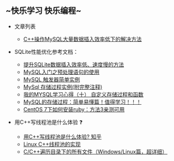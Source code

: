 ~快乐学习 快乐编程~
------------
* 文章列表
	* [C++操作MySQL大量数据插入效率低下的解决方法](https://github.com/tycao/tycao.github.io/blob/master/Test_MySQL_Performance.md)<br />






* SQLite性能优化参考文档：
	* [提升SQLite数据插入效率低、速度慢的方法](http://blog.csdn.net/majiakun1/article/details/46607163)
	* [MySQL入门之预处理语句的使用](http://blog.csdn.net/lzjsqn/article/details/54410127)
	* [MySQL 触发器简单实例](https://www.cnblogs.com/nicholas_f/archive/2009/09/22/1572050.html)<br />
	* [MySql 存储过程实例(附完整注释)](http://www.cnblogs.com/zhuawang/p/4185302.html)<br />
	* [我的MYSQL学习心得（十） 自定义存储过程和函数](https://www.cnblogs.com/lyhabc/p/3793524.html)<br />
	* [MySQL的存储过程：简单易懂篇！值得学习！！！](https://www.cnblogs.com/chenpi/p/5136483.html)<br />
	* [CentOS 7下如何安装ruby：方法3亲测可用](https://www.cnblogs.com/ding2016/p/7903147.html)<br />
	
* 用C++写线程池是什么体验 :question:
	* [用C++写线程池是什么体验? 知乎](https://www.zhihu.com/question/27908489)<br />
	* [Linux C++线程池的实现](https://blog.csdn.net/zhoubl668/article/details/8927090)<br />
	* [C/C++遍历目录下的所有文件（Windows/Linux篇，超详细）](http://www.cnblogs.com/collectionne/p/6815924.html)<br />
